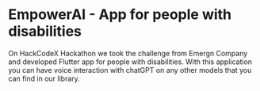# EmpowerAI - App for people with disabilities
 On HackCodeX Hackathon we took the challenge from Emergn Company and developed Flutter app for people with disabilities. 
 With this application you can have voice interaction with chatGPT on any other models that you can find in our library.


